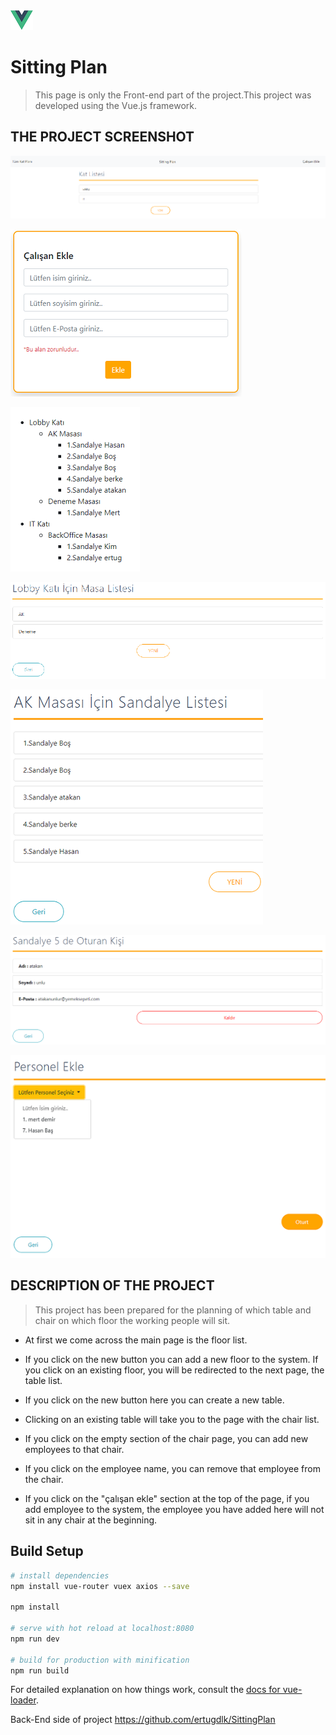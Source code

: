 ![alt text](https://github.com/mrtdmrmrt/VueJs-SittingPlan/blob/master/src/image/vue.png "Logo Vue.js")
# Sitting Plan

> This page is only the Front-end part of the project.This project was developed using the Vue.js framework.

## THE PROJECT SCREENSHOT

![alt text](https://github.com/mrtdmrmrt/VueJs-SittingPlan/blob/master/src/image/screenshot/ana-sayfa.png "Landing page in the project")

![alt text](https://github.com/mrtdmrmrt/VueJs-SittingPlan/blob/master/src/image/screenshot/calisan-ekle.png "Add worker page in the project")

![alt text](https://github.com/mrtdmrmrt/VueJs-SittingPlan/blob/master/src/image/screenshot/tum-kat-listesi.png "All floor page in the project")

![alt text](https://github.com/mrtdmrmrt/VueJs-SittingPlan/blob/master/src/image/screenshot/masa.png "Desk page in the project")

![alt text](https://github.com/mrtdmrmrt/VueJs-SittingPlan/blob/master/src/image/screenshot/sandalye.png "Chair page in the project")

![alt text](https://github.com/mrtdmrmrt/VueJs-SittingPlan/blob/master/src/image/screenshot/kisi-detay.png "Person detail page in the project")

![alt text](https://github.com/mrtdmrmrt/VueJs-SittingPlan/blob/master/src/image/screenshot/kisi-ekle.png "Add person page in the project")


## DESCRIPTION OF THE PROJECT

>This project has been prepared for the planning of which table and chair on which floor the working people will sit.

+ At first we come across the main page is the floor list. 

+ If you click on the new button you can add a new floor to the system. If you click on an existing floor, you will be redirected to the next page, the table list.

+ If you click on the new button here you can create a new table. 

+ Clicking on an existing table will take you to the page with the chair list.

+ If you click on the empty section of the chair page, you can add new employees to that chair. 

+ If you click on the employee name, you can remove that employee from the chair.

+ If you click on the "çalışan ekle" section at the top of the page, if you add employee to the system, the employee you have added here will not sit in any chair at the beginning.

## Build Setup

``` bash
# install dependencies
npm install vue-router vuex axios --save

npm install

# serve with hot reload at localhost:8080
npm run dev

# build for production with minification
npm run build
```

For detailed explanation on how things work, consult the [docs for vue-loader](http://vuejs.github.io/vue-loader).

Back-End side of project https://github.com/ertugdlk/SittingPlan
